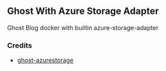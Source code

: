 ## Ghost With Azure Storage Adapter

Ghost Blog docker with builtin azure-storage-adapter

### Credits

- [ghost-azurestorage](https://github.com/Niyo/ghost-azurestorage)